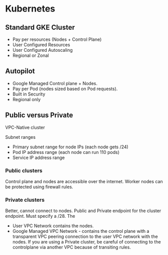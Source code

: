 # Kubernetes

## Standard GKE Cluster

- Pay per resources (Nodes + Control Plane)
- User Configured Resources
- User Configured Autoscaling
- Regional or Zonal

## Autopilot

- Google Managed Control plane + Nodes.
- Pay per Pod (nodes sized based on Pod requests).
- Built in Security
- Regional only

## Public versus Private

VPC-Native cluster

Subnet ranges 
- Primary subnet range for node IPs (each node gets /24)
- Pod IP address range (each node can run 110 pods)
- Service IP address range 

### Public clusters

Control plane and nodes are accessible over the internet. Worker nodes can be protected using firewall rules.

### Private clusters

Better, cannot connect to nodes. Public and Private endpoint for the cluster endpoint. Must specify a /28. The 

- User VPC Network contains the nodes.
- Google Managed VPC Network - contains the control plane with a transparent VPC peering connection to the user VPC network with the nodes. If you are using a Private cluster, be careful of connecting to the controlplane via another VPC because of transiting rules.

